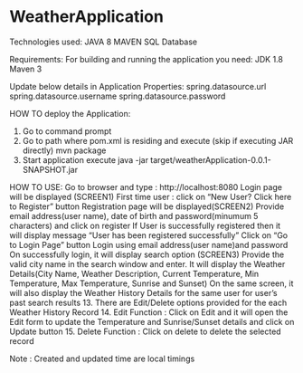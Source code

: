 # WeatherApplication

Technologies used:
JAVA 8
MAVEN
SQL Database

Requirements:
For building and running the application you need:
JDK 1.8
Maven 3

Update below details in Application Properties:
spring.datasource.url
spring.datasource.username
spring.datasource.password

HOW TO deploy the Application:
1. Go to command prompt 
2. Go to path where pom.xml is residing and execute (skip if executing JAR directly)
	mvn package
3. Start application execute
	java -jar target/weatherApplication-0.0.1-SNAPSHOT.jar


HOW TO USE:
Go to browser and type : http://localhost:8080
Login page will be displayed (SCREEN1)
First time user : click on “New User? Click here to Register” button
Registration page will be displayed(SCREEN2)
Provide email address(user name), date of birth and password(minumum 5 characters) and click on register
If User is successfully registered then it will display message “User has been registered successfully”
Click on “Go to Login Page” button
Login using email address(user name)and password
On successfully login, it will display search option (SCREEN3)
Provide the valid city name in the search window and enter.
It will display the Weather Details(City Name, Weather Description, Current Temperature, Min Temperature, Max Temperature, Sunrise and Sunset)
On the same screen, it will also display the Weather History Details for the same user for user’s past search results
13. There are Edit/Delete options provided for the each Weather History Record
14. Edit Function :
				Click on Edit and it will open the Edit form to update the Temperature and Sunrise/Sunset details and click on Update button
15. Delete Function :
				Click on delete to delete the selected record
				
				
Note : Created and updated time are local timings